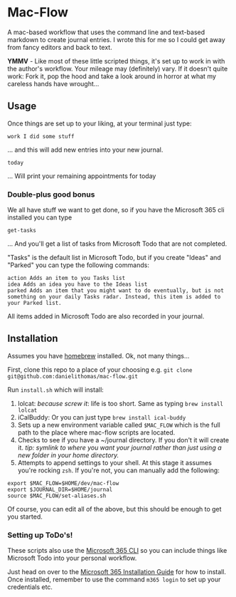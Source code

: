 # Mac-Flow
A mac-based workflow that uses the command line and text-based markdown to create journal entries. I wrote this for me so I could get away from fancy editors and back to text. 

**YMMV** - Like most of these little scripted things, it's set up to work in with the author's workflow. Your mileage may (definitely) vary. If it doesn't quite work: Fork it, pop the hood and take a look around in horror at what my careless hands have wrought... 

## Usage
Once things are set up to your liking, at your terminal just type:

```
work I did some stuff
```

... and this will add new entries into your new journal. 

```
today
```

... Will print your remaining appointments for today

### Double-plus good bonus 
We all have stuff we want to get done, so if you have the Microsoft 365 cli installed you can type

```
get-tasks
```

... And you'll get a list of tasks from Microsoft Todo that are not completed. 

"Tasks" is the default list in Microsoft Todo, but if you create "Ideas" and "Parked" you can type the following commands:

```
action Adds an item to you Tasks list
idea Adds an idea you have to the Ideas list
parked Adds an item that you might want to do eventually, but is not something on your daily Tasks radar. Instead, this item is added to your Parked list.
```

All items added in Microsoft Todo are also recorded in your journal.

## Installation

Assumes you have [homebrew](https://brew.sh/) installed.
Ok, not many things...

First, clone this repo to a place of your choosing e.g. `git clone git@github.com:danielithomas/mac-flow.git`

Run `install.sh` which will install:
1. lolcat: *because screw it*: life is too short. Same as typing `brew install lolcat`
1. iCalBuddy: Or you can just type `brew install ical-buddy`
1. Sets up a new environment variable called `$MAC_FLOW` which is the full path to the place where mac-flow scripts are located.
1. Checks to see if you have a ~/journal directory. If you don't it will create it. *tip: symlink to where you want your journal rather than just using a new folder in your home directory.*
1. Attempts to append settings to your shell. At this stage it assumes you're rocking `zsh`. If you're not, you can manually add the following:

```
export $MAC_FLOW=$HOME/dev/mac-flow
export $JOURNAL_DIR=$HOME/journal
source $MAC_FLOW/set-aliases.sh
```

Of course, you can edit all of the above, but this should be enough to get you started. 

### Setting up ToDo's! 
These scripts also use the [Microsoft 365 CLI](https://pnp.github.io/cli-microsoft365/) so you can include things like Microsoft Todo into your personal workflow. 

Just head on over to the [Microsoft 365 Installation Guide](https://pnp.github.io/cli-microsoft365/user-guide/installing-cli/) for how to install. Once installed, remember to use the command `m365 login` to set up your credentials etc. 

